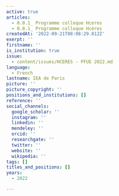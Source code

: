 ```yaml
---
active: true
articles:
  - 0.0.1_ Programme colloque Hceres
  - 0.0.1_ Programme colloque Hcéres
createdAt: '2022-09-21T08:08:29.812Z'
exerpt: ''
firstname: ''
is_institution: true
issue:
  - content/issues/HCERES - PFUE 2022.md
language:
  - French
lastname: IEA de Paris
picture: ''
picture_copyright: ''
positions_and_institutions: []
reference: ''
social_channels:
  google_scholar: ''
  instagram: ''
  linkedin: ''
  mendeley: ''
  orcid: ''
  researchgate: ''
  twitter: ''
  website: ''
  wikipedia: ''
tags: []
titles_and_positions: []
years:
  - 2022

---
```

